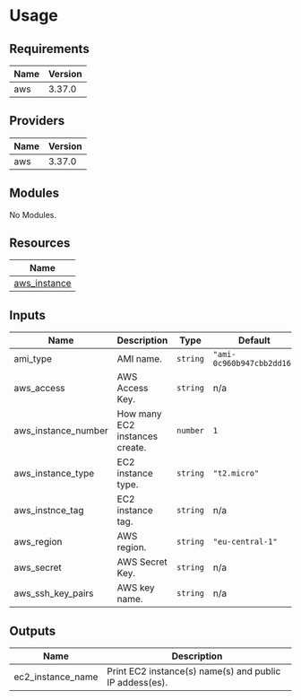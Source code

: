 # Usage

<!--- BEGIN_TF_DOCS --->
## Requirements

| Name | Version |
|------|---------|
| aws | 3.37.0 |

## Providers

| Name | Version |
|------|---------|
| aws | 3.37.0 |

## Modules

No Modules.

## Resources

| Name |
|------|
| [aws_instance](https://registry.terraform.io/providers/hashicorp/aws/3.37.0/docs/resources/instance) |

## Inputs

| Name | Description | Type | Default | Required |
|------|-------------|------|---------|:--------:|
| ami\_type | AMI name. | `string` | `"ami-0c960b947cbb2dd16"` | no |
| aws\_access | AWS Access Key. | `string` | n/a | yes |
| aws\_instance\_number | How many EC2 instances create. | `number` | `1` | no |
| aws\_instance\_type | EC2 instance type. | `string` | `"t2.micro"` | no |
| aws\_instnce\_tag | EC2 instance tag. | `string` | n/a | yes |
| aws\_region | AWS region. | `string` | `"eu-central-1"` | no |
| aws\_secret | AWS Secret Key. | `string` | n/a | yes |
| aws\_ssh\_key\_pairs | AWS key name. | `string` | n/a | yes |

## Outputs

| Name | Description |
|------|-------------|
| ec2\_instance\_name | Print EC2 instance(s) name(s) and public IP addess(es). |

<!--- END_TF_DOCS --->


